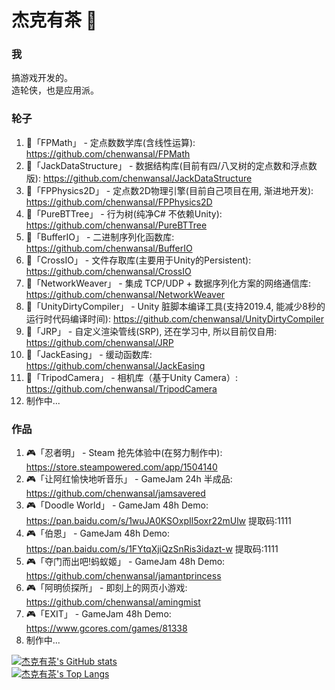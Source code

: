 # 杰克有茶 👋

### 我
搞游戏开发的。  
造轮侠，也是应用派。

### 轮子
1. 🔨「FPMath」 - 定点数数学库(含线性运算): https://github.com/chenwansal/FPMath  
2. 🔨「JackDataStructure」 - 数据结构库(目前有四/八叉树的定点数和浮点数版): https://github.com/chenwansal/JackDataStructure  
3. 🔨「FPPhysics2D」 - 定点数2D物理引擎(目前自己项目在用, 渐进地开发): https://github.com/chenwansal/FPPhysics2D  
4. 🔨「PureBTTree」 - 行为树(纯净C# 不依赖Unity): https://github.com/chenwansal/PureBTTree  
5. 🔨「BufferIO」 - 二进制序列化函数库: https://github.com/chenwansal/BufferIO  
6. 🔨「CrossIO」 - 文件存取库(主要用于Unity的Persistent): https://github.com/chenwansal/CrossIO  
7. 🔨「NetworkWeaver」 - 集成 TCP/UDP + 数据序列化方案的网络通信库: https://github.com/chenwansal/NetworkWeaver  
8. 🔨「UnityDirtyCompiler」 - Unity 脏脚本编译工具(支持2019.4, 能减少8秒的运行时代码编译时间): https://github.com/chenwansal/UnityDirtyCompiler  
9. 🔨「JRP」 - 自定义渲染管线(SRP), 还在学习中, 所以目前仅自用: https://github.com/chenwansal/JRP  
10. 🔨「JackEasing」 - 缓动函数库: https://github.com/chenwansal/JackEasing  
11. 🔨「TripodCamera」 - 相机库（基于Unity Camera）: https://github.com/chenwansal/TripodCamera  
12. 制作中...  

### 作品
1. 🎮「忍者明」 - Steam 抢先体验中(在努力制作中): https://store.steampowered.com/app/1504140  
2. 🎮「让阿红愉快地听音乐」 - GameJam 24h 半成品: https://github.com/chenwansal/jamsavered  
3. 🎮「Doodle World」 - GameJam 48h Demo: https://pan.baidu.com/s/1wuJA0KSOxpIl5oxr22mUlw 提取码:1111  
4. 🎮「伯恩」 - GameJam 48h Demo: https://pan.baidu.com/s/1FYtqXjiQzSnRis3idazt-w 提取码:1111
5. 🎮「夺门而出吧!蚂蚁姬」 - GameJam 48h Demo: https://github.com/chenwansal/jamantprincess  
6. 🎮「阿明侦探所」 - 即刻上的网页小游戏: https://github.com/chenwansal/amingmist  
7. 🎮「EXIT」 - GameJam 48h Demo: https://www.gcores.com/games/81338  
8. 制作中...  

[![杰克有茶's GitHub stats](https://github-readme-stats.vercel.app/api?username=chenwansal)](https://github.com/anuraghazra/github-readme-stats)  
[![杰克有茶's Top Langs](https://github-readme-stats.vercel.app/api/top-langs/?username=chenwansal&layout=compact)](https://github.com/anuraghazra/github-readme-stats)  
